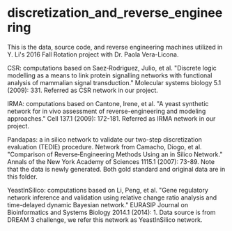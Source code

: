 # discretization_and_reverse_engineering

This is the data, source code, and reverse engineering machines utilized in Y. Li's 2016 Fall Rotation project with Dr. Paola Vera-Licona. 

CSR: 
computations based on Saez‐Rodriguez, Julio, et al. "Discrete logic modelling as a means to link protein signalling networks with functional analysis of mammalian signal transduction." Molecular systems biology 5.1 (2009): 331.
Referred as CSR network in our project. 

IRMA: 
computations based on Cantone, Irene, et al. "A yeast synthetic network for in vivo assessment of reverse-engineering and modeling approaches." Cell 137.1 (2009): 172-181.
Referred as IRMA network in our project. 

Pandapas: 
a in silico network to validate our two-step discretization evaluation (TEDIE) procedure. Network from Camacho, Diogo, et al. "Comparison of Reverse‐Engineering Methods Using an in Silico Network." Annals of the New York Academy of Sciences 1115.1 (2007): 73-89. Note that the data is newly generated. 
Both gold standard and original data are in this folder. 


YeastInSilico:
computations based on Li, Peng, et al. "Gene regulatory network inference and validation using relative change ratio analysis and time-delayed dynamic Bayesian network." EURASIP Journal on Bioinformatics and Systems Biology 2014.1 (2014): 1.
Data source is from DREAM 3 challenge, we refer this network as YeastInSilico network. 




